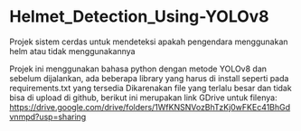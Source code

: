 # Helmet_Detection_Using-YOLOv8
Projek sistem cerdas untuk mendeteksi apakah pengendara menggunakan helm atau tidak menggunakannya

Projek ini menggunakan bahasa python dengan metode YOLOv8 dan sebelum dijalankan, ada beberapa library yang harus di install seperti pada requirements.txt yang tersedia
Dikarenakan file yang terlalu besar dan tidak bisa di upload di github, berikut ini merupakan link GDrive untuk filenya: https://drive.google.com/drive/folders/1WfKNSNVozBhTzKj0wFKEc41BhGdvnmpd?usp=sharing
